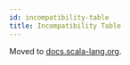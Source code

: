 ```yaml
---
id: incompatibility-table
title: Incompatibility Table
---
```


Moved to [docs.scala-lang.org](https://docs.scala-lang.org/scala3/guides/migration/incompatibility-table.html).
